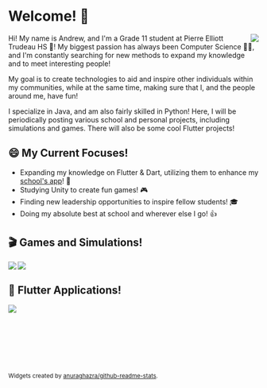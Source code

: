 # Welcome! 👋

<p>
  <a href="https://github.com/qiaoandrew">
    <img align="right" src="https://github-readme-stats.vercel.app/api/top-langs/?username=qiaoandrew&bg_color=0C1324&text_color=B2C9E9&title_color=B1CDEC&icon_color=6A8CC2"/>
  </a>
</p>

Hi! My name is Andrew, and I'm a Grade 11 student at Pierre Elliott Trudeau HS 🏫! My biggest passion has always been Computer Science 👨‍💻, and I'm constantly searching for new methods to expand my knowledge and to meet interesting people! 

My goal is to create technologies to aid and inspire other individuals within my communities, while at the same time, making sure that I, and the people around me, have fun!

I specialize in Java, and am also fairly skilled in Python! Here, I will be periodically posting various school and personal projects, including simulations and games. There will also be some cool Flutter projects!

## 😄 My Current Focuses!
- Expanding my knowledge on Flutter & Dart, utilizing them to enhance my [school's app](https://www.trudeausac.com/app/)! 📱
- Studying Unity to create fun games! 🎮
- Finding new leadership opportunities to inspire fellow students! 🎓
- Doing my absolute best at school and wherever else I go! 👍

## 🎬 Games and Simulations!
<p>
  <a href="https://github.com/qiaoandrew/TheFourKingdoms">
    <img align="left" src="https://github-readme-stats.vercel.app/api/pin/?username=qiaoandrew&repo=TheFourKingdoms&bg_color=0C1324&text_color=B2C9E9&title_color=B1CDEC&icon_color=6A8CC2"/>
  </a>
  <a href="https://github.com/qiaoandrew/InventoryWidget">
    <img align="center" src="https://github-readme-stats.vercel.app/api/pin/?username=qiaoandrew&repo=InventoryWidget&bg_color=0C1324&text_color=B2C9E9&title_color=B1CDEC&icon_color=6A8CC2"/>
  </a>
</p> 

## 📱 Flutter Applications!
<p>
  <a href="https://github.com/qiaoandrew/ClubsQuiz">
    <img align="left" src="https://github-readme-stats.vercel.app/api/pin/?username=qiaoandrew&repo=ClubsQuiz&bg_color=0C1324&text_color=B2C9E9&title_color=B1CDEC&icon_color=6A8CC2"/>
  </a>
</p> <br><br><br><br><br><br><br><br>

<sub>
  Widgets created by <a href="https://github.com/anuraghazra/github-readme-stats">anuraghazra/github-readme-stats</a>.
</sub>
